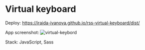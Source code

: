 ﻿# Virtual keyboard
 
Deploy: https://iraida-ivanova.github.io/rss-virtual-keyboard/dist/

App screenshot:
![virtual-keybord](https://user-images.githubusercontent.com/81653058/167416454-90820cfe-66ac-4b1b-858a-57220717fe5e.jpg)
 
 Stack: JavaScript, Sass  
